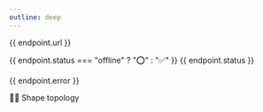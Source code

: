 ```yaml
---
outline: deep
---
```


<script setup>
import { data as uptimeData } from './uptime.data.js'
import { data as metaData } from './metadata.data.js'
const endpoints = uptimeData.endpoints
const endpointsWithMetadata = metaData.endpoints

for (let ix = 0; ix < endpoints.length; ix++) {
    const metadata = endpointsWithMetadata.filter(m => m.url === endpoints[ix].url)[0]
    if (metadata && metadata.status === 'online' && metadata.mermaidUrl && metadata.mermaidUrl.length > 0) {
        endpoints[ix].metadata = metadata
    } else {
        endpoints[ix].metadata = null
    }
}
</script>

<div v-for="endpoint of endpoints">
    <article :class="{'custom-block': true, 'danger': endpoint.status === 'offline', 'info': endpoint.status !== 'offline'}">
        <a :href="endpoint.url" target="_blank">{{ endpoint.url }}</a>
        <p><span>{{ endpoint.status === "offline" ? "⭕" : "✅" }}</span> {{ endpoint.status }}</p>
        <p v-if="endpoint.error">{{ endpoint.error }}</p>
        <a v-if="endpoint.metadata" :href="endpoint.metadata.mermaidUrl" target="_blank">🧜‍♀️ Shape topology </a>
    </article>
</div>
